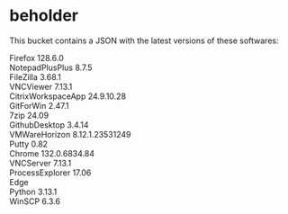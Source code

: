 # beholder
This bucket contains a JSON with the latest versions of these softwares:

Firefox            128.6.0          
NotepadPlusPlus    8.7.5            
FileZilla          3.68.1           
VNCViewer          7.13.1           
CitrixWorkspaceApp 24.9.10.28       
GitForWin          2.47.1           
7zip               24.09            
GithubDesktop      3.4.14           
VMWareHorizon      8.12.1.23531249  
Putty              0.82             
Chrome             132.0.6834.84    
VNCServer          7.13.1           
ProcessExplorer    17.06            
Edge                              
Python             3.13.1           
WinSCP             6.3.6            



